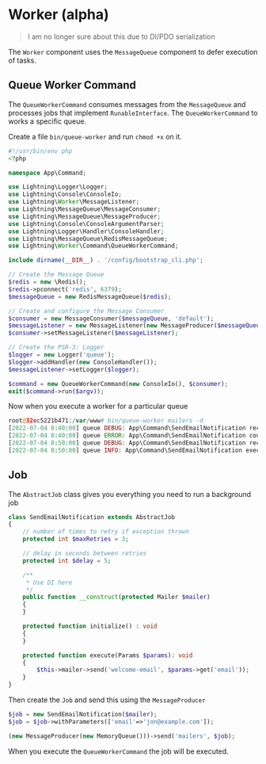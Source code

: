 # Worker (alpha)

> I am no longer sure about this due to DI/PDO serialization

The `Worker` component uses the `MessageQueue` component to defer execution of tasks.

## Queue Worker Command

The `QueueWorkerCommand` consumes messages from the `MessageQueue` and processes jobs that implement `RunableInterface`. The `QueueWorkerCommand` to works a specific queue.

Create a file `bin/queue-worker` and run `chmod +x` on it.

```php
#!/usr/bin/env php
<?php

namespace App\Command;

use Lightning\Logger\Logger;
use Lightning\Console\ConsoleIo;
use Lightning\Worker\MessageListener;
use Lightning\MessageQueue\MessageConsumer;
use Lightning\MessageQueue\MessageProducer;
use Lightning\Console\ConsoleArgumentParser;
use Lightning\Logger\Handler\ConsoleHandler;
use Lightning\MessageQueue\RedisMessageQueue;
use Lightning\Worker\Command\QueueWorkerCommand;

include dirname(__DIR__) . '/config/bootstrap_cli.php';

// Create the Message Queue
$redis = new \Redis();
$redis->pconnect('redis', 6379);
$messageQueue = new RedisMessageQueue($redis);

// Create and configure the Message Consumer
$consumer = new MessageConsumer($messageQueue, 'default');
$messageListener = new MessageListener(new MessageProducer($messageQueue), $consumer);
$consumer->setMessageListener($messageListener);

// Create the PSR-3: Logger
$logger = new Logger('queue');
$logger->addHandler(new ConsoleHandler());
$messageListener->setLogger($logger);

$command = new QueueWorkerCommand(new ConsoleIo(), $consumer);
exit($command->run($argv));
```

Now when you execute a worker for a particular queue

```php
root@32ec5221b471:/var/www# bin/queue-worker mailers -d
[2022-07-04 8:40:00] queue DEBUG: App\Command\SendEmailNotification received
[2022-07-04 8:40:00] queue ERROR: App\Command\SendEmailNotification could not connect to SMTP server
[2022-07-04 8:50:00] queue DEBUG: App\Command\SendEmailNotification received
[2022-07-04 8:50:00] queue INFO: App\Command\SendEmailNotification executed
```

## Job

The `AbstractJob` class gives you everything you need to run a background job

```php
class SendEmailNotification extends AbstractJob
{
    // number of times to retry if exception thrown
    protected int $maxRetries = 3;

    // delay in seconds between retries
    protected int $delay = 5;

    /**
     * Use DI here
     */ 
    public function __construct(protected Mailer $mailer) 
    {
    }

    protected function initialize() : void 
    {
    }

    protected function execute(Params $params): void
    {
        $this->mailer->send('welcome-email', $params->get('email'));
    }
}
```

Then create the `Job` and send this using the `MessageProducer`

```php
$job = new SendEmailNotification($mailer);
$job = $job->withParameters(['email'=>'jon@example.com']);

(new MessageProducer(new MemoryQueue()))->send('mailers', $job);
```

When you execute the `QueueWorkerCommand` the job will be executed.